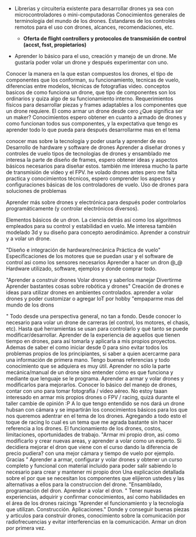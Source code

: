 - Librerias y circuiteria existente para desarrollar drones ya sea con
microcontroladores o mini-computadoras Conocimientos generales de terminologia
del mundo de los drones. Estandares de los controles remotos para el uso con
drones, alcances, recomendaciones, etc.

  - **Oferta de flight controllers y protocolos de transmisión de control (accst, fsst, propietarios)**

- Aprender lo básico para el uso, creación y manejo de un drone. Me gustaría poder volar un drone y después experimentar con uno.

Conocer la manera en la que estan compuestos los drones, el tipo de componentes que los conforman, su funcionamiento, tecnicas de vuelo, diferencias entre modelos, técnicas de fotografias video.
conceptos basicos de como funciona un drone, que tipo de componentes son los ordinarios y quiza algo de su funcionamiento interno.
Requerimientos físicos para desarrollar piezas y frames adaptables a los componentes que un drone requiere.
El como armar un drone desde cero
¿Que significa ser un maker?
Conocimientos espero obtener en cuanto a armado de drones y como funcionan todos sus componentes, y la expectativa que tengo es aprender todo lo que pueda para después desarrollarme mas en el tema

conocer mas sobre la tecnologia y poder usarla y aprender de eso
Desarrollo de hardware y software de drones
Aprender a diseñar drones y controles de vuelo
tipos de tecnologias de drones y ensamblado
me interesa la parte de diseño de frames, espero obtener ideas y aspectos básicos necesarios para diseñar estos. también me interesa mucho la parte de transmisión de vídeo y el FPV. he volado drones antes pero me falta practica y conocimientos técnicos, espero comprender los aspectos y configuraciones básicas de los controladores de vuelo.
Uso de drones para soluciones de problemas

Aprender más sobre drones y electrónica para después poder controlarlos programáticamente (y controlar electrónicos diversos).

Elementos básicos de un dron. La ciencia detrás así como los algoritmos empleados para su control y estabilidad en vuelo. Me interesa también modelado 3d y su diseño para concepto aerodinámico.
Aprender a construir y a volar un drone.


"Diseño e integración de hardware/mecánica
Práctica de vuelo"
Especificaciones de los motores que se puedan usar y el software de control asi como los sensores necesarios
Aprender a hacer un dron @_@
Hardware utilizado, software, ejemplos y donde comprar todo.

"Aprender a construir drones
Volar drones y saberlos manejar
Divertirme
Aprender bastantes cosas sobre robótica y drones"
Creación de drones e ideas para utilizar drones en ambientes controlados.
aprender a volar drones y poder customizar o agregar IoT por hobby
"empaparme mas del mundo de los drons

"
Todo desde una perspectiva general, no tan a fondo. Desde conocer lo necesario para volar un drone de carreras (el control, los motores, el chasis, etc). Hasta qué herramientas se usan para controlarlo y qué tanto se puede modificar/desarrollar.
Aprender de la experiencia de aquellos que tienen tiempo en drones, para así tomarla y aplicarla a mis propios proyectos. Ademas de saber el como iniciar desde 0 para sino evitar todos los problemas propios de los principiantes, si saber a quien acercarme para una información de primera mano.
Tengo buenas referencias y todo conocimiento que se adquiera es muy útil.
Aprender no sólo la parte mecánica/manual de un drone sino entender cómo es que funciona y mediante que lenguaje se le programa.
Aprender a armar y volar drones y  modificarlos para mejorarlos.
Conocer lo básico del manejo de drones, contar con uno para tomar fotografía / video aéreo. No estoy taaan interesado en armar mis propios drones o FPV / racing, quizá durante el taller cambie de opinión :P
A lo que tengo entendido se nos dará un drone hubsan con cámara y se impartirán los conocimientos básicos para los que nos queremos adentrar en el tema de los drones. Agregando a todo esto el toque de racing lo cual es un tema que me agrada bastante sin hacer referencia a los drones.
El funcionamiento de los drones, costos, limitaciones, oportunidades de trabajo.
"Armar mi propio dron, asi como modificarlo y crear nuevas areas, y aprender a volar como un experto.
Si decidiera mejorar el dron que viene con el curso dando la diferencia de precio pudiera? con una mejor cámara y tiempo de vuelo por ejemplo.
Gracias
"
Aprender a armar, configurar y volar drones y obtener un curso completo y funcional con material incluido para poder salir sabiendo lo necesario para crear y mantener mi propio dron
Una explicacion detallada sobre el por que se necesitan los componentes que elijieron ustedes y las alternativas a ellos para la construccion del drone.
"Ensamblado, programación del dron. Aprender a volar el dron.
"
Tener nuevas experiencias, adquirir y confirmar conocimientos, así como habilidades en el área de los drones raicings
"Aprender el funcionamiento y la tecnología que utilizan.
Construcción.
Aplicaciones."
Donde y conseguir buenas piezas y articulos para construir drones, conocimiento sobre la comunicación por radiofrecuencias y evitar interferencias en la comunicación. Armar un dron por primera vez.
































